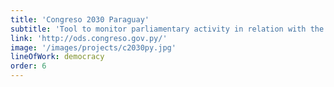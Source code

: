```yaml
---
title: 'Congreso 2030 Paraguay'
subtitle: 'Tool to monitor parliamentary activity in relation with the 2030 Agenda in the Congreso of Paraguay.'
link: 'http://ods.congreso.gov.py/'
image: '/images/projects/c2030py.jpg'
lineOfWork: democracy
order: 6
---
```

